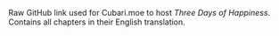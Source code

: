Raw GitHub link used for Cubari.moe to host _Three Days of Happiness_. Contains all chapters in their English translation.
